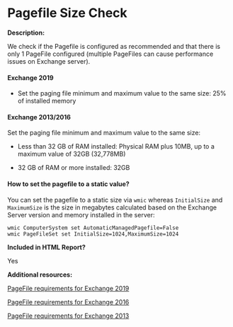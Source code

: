 # Pagefile Size Check

**Description:**

We check if the Pagefile is configured as recommended and that there is only 1 PageFile configured (multiple PageFiles can cause performance issues on Exchange server).

#### Exchange 2019

- Set the paging file minimum and maximum value to the same size: 25% of installed memory

#### Exchange 2013/2016

Set the paging file minimum and maximum value to the same size:

- Less than 32 GB of RAM installed: Physical RAM plus 10MB, up to a maximum value of 32GB (32,778MB)

- 32 GB of RAM or more installed: 32GB

#### How to set the pagefile to a static value?

You can set the pagefile to a static size via `wmic` whereas `InitialSize` and `MaximumSize` is the size in megabytes calculated based on the Exchange Server version and memory installed in the server:

```
wmic ComputerSystem set AutomaticManagedPagefile=False
wmic PageFileSet set InitialSize=1024,MaximumSize=1024
```

**Included in HTML Report?**

Yes

**Additional resources:**

[PageFile requirements for Exchange 2019](https://docs.microsoft.com/exchange/plan-and-deploy/system-requirements?view=exchserver-2019#hardware-requirements-for-exchange-2019)

[PageFile requirements for Exchange 2016](https://docs.microsoft.com/exchange/plan-and-deploy/system-requirements?view=exchserver-2016#hardware-requirements-for-exchange-2016)

[PageFile requirements for Exchange 2013](https://docs.microsoft.com/exchange/exchange-2013-system-requirements-exchange-2013-help#hardware)

